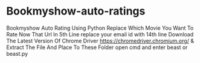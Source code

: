 # Bookmyshow-auto-ratings
Bookmyshow Auto Rating Using Python
Replace Which Movie You Want To Rate Now That Url In 5th Line
replace your email id with 14th line 
Download The Latest Version Of Chrome Driver https://chromedriver.chromium.org/ & Extract The File And Place To These Folder open cmd and enter beast or beast.py

